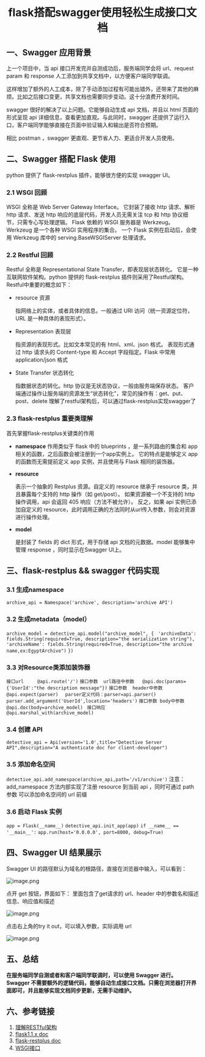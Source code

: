 # <center>flask搭配swagger使用轻松生成接口文档</center>

## 一、Swagger 应用背景

上一个项目中，当 api 接口开发完并自测成功后，服务端同学会将 url、request param 和 response 人工添加到共享文档中，以方便客户端同学联调。

这样增加了额外的人工成本，除了手动添加过程有可能出错外，还带来了其他的麻烦。比如之后接口变更，共享文档也需要同步变动。这十分浪费开发时间。

swagger 很好的解决了以上问题。它能够自动生成 api 文档，并且以 html 页面的形式呈现 api 详细信息，查看更加直观。与此同时，swagger 还提供了运行入口，客户端同学能够直接在页面中验证输入和输出是否符合预期。

相比 postman ，swagger 更直观、更节省人力、更适合开发人员使用。 

## 二、Swagger 搭配 Flask 使用
python 提供了 flask-restplus 插件，能够很方便的实现 swagger UI。

### 2.1 WSGI 回顾
WSGI 全称是 Web Server Gateway Interface。
它封装了接收 http 请求、解析 http 请求、发送 http 响应的底层代码，开发人员无需关注 tcp 和 http 协议细节，只需专心写处理逻辑。
Flask 依赖的 WSGI 服务器是 Werkzeug。Werkzeug 是一个各种 WSGI 实用程序的集合。
一个 Flask 实例在启动后，会使用 Werkzeug 库中的 serving.BaseWSGIServer 处理请求。
### 2.2 Restful 回顾

Restful 全称是 Representational State Transfer，即表现层状态转化。
它是一种互联网软件架构。python 提供的 flask-restplus 插件则采用了Restful架构。
Restful中重要的概念如下：

* resource 资源

    指网络上的实体，或者具体的信息。一般通过 URI 访问（统一资源定位符，URL 是一种具体的表现形式）。

* Representation 表现层

    指资源的表现形式。比如文本常见的有 html、xml、json 格式。
    表现形式通过 http 请求头的 Content-type 和 Accept 字段指定。Flask 中常用 application/json 格式

*   State Transfer 状态转化

    指数据状态的转化。http 协议是无状态协议，一般由服务端保存状态。
    客户端通过操作让服务端的资源发生“状态转化”，常见的操作有：get、put、post、delete 
    理解了restful架构后，可以通过flask-restplus实现swagger了


### 2.3  flask-restplus 重要类理解
   首先掌握flask-restplus关键类的作用
	
*   **namespace**
	作用类似于 flask 中的 blueprints ，是一系列路由的集合和 app 相关的函数，之后函数会被注册到一个app实例上。
    它的特点是能够定义 app 的函数而无需提前定义 app 实例，并且使用与 Flask 相同的装饰器。

* 	**resource**

	表示一个抽象的 Restplus 资源。自定义的 resource 继承于 resource 类，并且暴露每个支持的 http 操作（如 get/post）。
    如果资源被一个不支持的 http 操作调用，api 会返回 405 响应（方法不被允许）。
    反之，如果 api 实例已添加自定义的 resource，此时调用正确的方法同时从url传入参数，则会对资源进行操作处理。
	 

* 	**model**

	是封装了 fields 的 dict 形式，用于存储 api 文档的元数据。model 能够集中管理 response ，同时显示在Swagger UI上。

## 三、flask-restplus && swagger 代码实现

### 3.1 生成namespace
```archive_api = Namespace('archive', description='archive API')```

### 3.2 生成metadata（model）
```archive_model = detective_api.model("archive_model", {```
``` 'archiveData': fields.String(required=True, description="the serialization string"),```
```'archiveName': fields.String(required=True, description="the archive name,ex:EgyptArchive")```
```})```

### 3.3 对Resource类添加装饰器
```接口url     @api.route('/')```
```接口参数  url路径中参数   @api.doc(params={'UserId':"the description message"})```
```接口参数  header中参数   @api.expect(parser)  ```
            ```parser定义代码：parser=api.parser()  parser.add_argument('UserId',location='headers')```
```接口参数 body中参数      @api.doc(body=archive_model) ```
```接口响应    @api.marshal_with(archive_model)```
    
### 3.4 创建 API
```detective_api = Api(version='1.0',title="Detective Server API",description="A authenticate doc for client-developer")```

### 3.5  添加命名空间 
``` detective_api.add_namespace(archive_api,path='/v1/archive') ```
注意：add_namespace 方法内部实现了注册 resource 到当前 api ，同时可通过 path参数 可以添加命名空间的 url 前缀

### 3.6 启动 Flask 实例
```app = Flask(__name__)```
```detective_api.init_app(app)```
```if __name__ == '__main__':```
```app.run(host='0.0.0.0', port=8000, debug=True)```
## 四、Swagger UI 结果展示
Swagger UI 的路径默认为域名的根路径，直接在浏览器中输入，可以看到：

![image.png](http://pfp.ps.netease.com/kmpvt/file/609e6dff6158bcbcd163ab41Wyh57vlg01?sign=Ge6XFD99zXys9n3Nw4vVJCpQAB0=&expire=1621268723)

点开 get 按钮，界面如下： 里面包含了get请求的 url、header 中的参数名和描述信息、响应值和描述

![image.png](http://pfp.ps.netease.com/kmpvt/file/609e6e8468d86444f0f5e585FltCtkrv01?sign=Ljzh93u_Fjyt2bUqZW-s4TVLGxM=&expire=1621268723)

点击右上角的try it out，可以填入参数，实际调用 url

![image.png](http://pfp.ps.netease.com/kmpvt/file/609e6f958c56743479a0e375x6VTQl9z01?sign=cTPLODkXj-lmQ8FPJXEpUCeuyHQ=&expire=1621268723)

## 五、总结
**在服务端同学自测或者和客户端同学联调时，可以使用 Swagger 进行。
Swagger 不需要额外的逻辑代码，能够自动生成接口文档。只需在浏览器打开界面即可，并且能够实现文档同步更新，无需手动维护。**

## 六、参考链接
1. [理解RESTful架构](http://www.ruanyifeng.com/blog/2011/09/restful.html)
2. [flask1.1.x doc](https://flask.palletsprojects.com/en/1.1.x/tutorial/factory/)
3. [flask-restplus doc](https://flask-restplus.readthedocs.io/en/stable/api.html?highlight=resource#flask_restplus.Resource)
4. [WSGI接口](https://www.liaoxuefeng.com/wiki/1016959663602400/1017805733037760)

